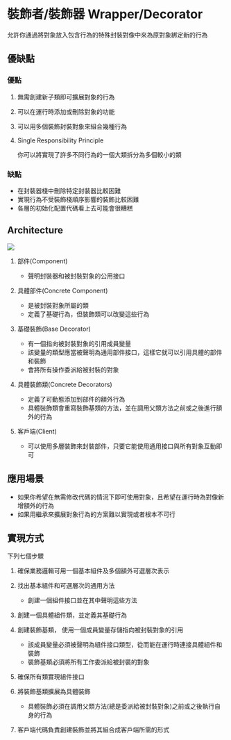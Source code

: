 # 裝飾者/裝飾器  Wrapper/Decorator
允許你通過將對象放入包含行為的特殊封裝對像中來為原對象綁定新的行為

## 優缺點
### 優點
1. 無需創建新子類即可擴展對象的行為

2. 可以在運行時添加或刪除對象的功能

3. 可以用多個裝飾封裝對象來組合幾種行為

4. Single Responsibility Principle

    你可以將實現了許多不同行為的一個大類拆分為多個較小的類


### 缺點
* 在封裝器棧中刪除特定封裝器比較困難
* 實現行為不受裝飾棧順序影響的裝飾比較困難
* 各層的初始化配置代碼看上去可能會很糟糕

## Architecture

![](https://refactoringguru.cn/images/patterns/diagrams/decorator/structure.png?id=8c95d894aecce5315cc1)

1. 部件(Component)

    * 聲明封裝器和被封裝對象的公用接口

2. 具體部件(Concrete Component)
    
    * 是被封裝對象所屬的類
    * 定義了基礎行為，但裝飾類可以改變這些行為

3. 基礎裝飾(Base Decorator)
    
    * 有一個指向被封裝對象的引用成員變量
    * 該變量的類型應當被聲明為通用部件接口，這樣它就可以引用具體的部件和裝飾
    * 會將所有操作委派給被封裝的對象
    
4. 具體裝飾類(Concrete Decorators)

    * 定義了可動態添加到部件的額外行為
    * 具體裝飾類會重寫裝飾基類的方法，並在調用父類方法之前或之後進行額外的行為

5. 客戶端(Client)
    
    * 可以使用多層裝飾來封裝部件，只要它能使用通用接口與所有對象互動即可
    
## 應用場景
* 如果你希望在無需修改代碼的情況下即可使用對象，且希望在運行時為對像新增額外的行為
* 如果用繼承來擴展對象行為的方案難以實現或者根本不可行

## 實現方式
下列七個步驟
1. 確保業務邏輯可用一個基本組件及多個額外可選層次表示

2. 找出基本組件和可選層次的通用方法

    * 創建一個組件接口並在其中聲明這些方法
    
3. 創建一個具體組件類，並定義其基礎行為
    
    
4. 創建裝飾基類， 使用一個成員變量存儲指向被封裝對象的引用

    * 該成員變量必須被聲明為組件接口類型，從而能在運行時連接具體組件和裝飾
    * 裝飾基類必須將所有工作委派給被封裝的對象
    
5. 確保所有類實現組件接口

6. 將裝飾基類擴展為具體裝飾
    
    * 具體裝飾必須在調用父類方法(總是委派給被封裝對象)之前或之後執行自身的行為

7. 客戶端代碼負責創建裝飾並將其組合成客戶端所需的形式